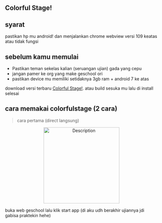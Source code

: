## Colorful Stage!
## syarat
pastikan hp mu android! dan menjalankan chrome webview versi 109 keatas atau tidak fungsi
## sebelum kamu memulai
- Pastikan teman sekelas kalian (seruangan ujian) gada yang cepu
- jangan pamer ke org yang make geschool ori
- pastikan device mu memiliki setidaknya 3gb ram + android 7 ke atas

download versi terbaru [Colorful Stage!](https://github.com/nadchan/colorfulstage/releases). atau build sesuka mu
lalu di install
selesai

## cara memakai colorfulstage (2 cara)
> cara pertama (direct langsung)
<p align="center">
    <img src="https://gmbackend.pages.dev/tryout.png" alt="Description" width="250">
</p>
buka web geschool lalu klik start app (di aku udh berakhir ujiannya jdi gabisa praktekin hehe)
